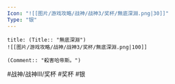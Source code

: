 ```yaml
---
Icon: "![[图片/游戏攻略/战神/战神3/奖杯/無底深淵.png|30]]"
Type: "银"
---
```

```ad-common-silver-trophy
title: (Title:: "無底深淵")
![[图片/游戏攻略/战神/战神3/奖杯/無底深淵.png|100]]

(Comment:: "殺害哈帝斯。")
```

#战神/战神III/奖杯 #奖杯 #银
